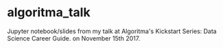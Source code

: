 # algoritma_talk

Jupyter notebook/slides from my talk at Algoritma's Kickstart Series: Data Science Career Guide.
on November 15th 2017.


